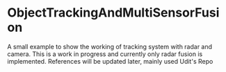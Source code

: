# ObjectTrackingAndMultiSensorFusion
A small example to show the working of tracking system with radar and camera.
This is a work in progress and currently only radar fusion is implemented.
References will be updated later, mainly used Udit's Repo
